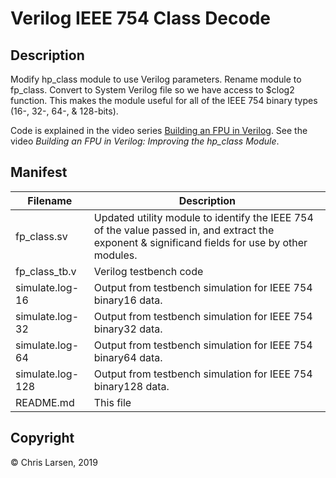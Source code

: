 # Verilog IEEE 754 Class Decode

## Description

Modify hp_class module to use Verilog parameters. Rename module to fp_class. Convert to System Verilog file so we have access to $clog2 function. This makes the module useful for all of the IEEE 754 binary types (16-, 32-, 64-, & 128-bits).

Code is explained in the video series [Building an FPU in Verilog](https://www.youtube.com/watch?v=rYkVdJnVJFQ&list=PLlO9sSrh8HrwcDHAtwec1ycV-m50nfUVs).
See the video *Building an FPU in Verilog: Improving the hp_class Module*.

## Manifest

|   Filename   |                        Description                        |
|--------------|-----------------------------------------------------------|
| fp_class.sv  | Updated utility module to identify the IEEE 754 of the value passed in, and extract the exponent & significand fields for use by other modules. |
| fp_class_tb.v  | Verilog testbench code                                    |
| simulate.log-16 | Output from testbench simulation for IEEE 754 binary16 data.         |
| simulate.log-32 | Output from testbench simulation for IEEE 754 binary32 data.         |
| simulate.log-64 | Output from testbench simulation for IEEE 754 binary64 data.         |
| simulate.log-128 | Output from testbench simulation for IEEE 754 binary128 data.         |
| README.md    | This file                                                 |

## Copyright

:copyright: Chris Larsen, 2019
